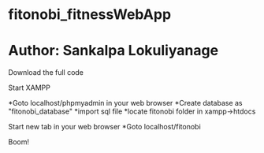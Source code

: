 # fitonobi_fitnessWebApp
# Author: Sankalpa Lokuliyanage

Download the full code

Start XAMPP

*Goto localhost/phpmyadmin in your web browser
*Create database as "fitonobi_database"
*import sql file
*locate fitonobi folder in xampp->htdocs

Start new tab in your web browser
*Goto localhost/fitonobi

Boom!
